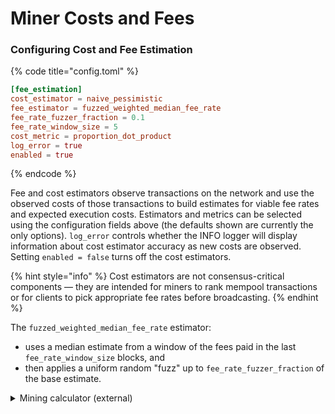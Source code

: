 # Miner Costs and Fees

### Configuring Cost and Fee Estimation

{% code title="config.toml" %}
```toml
[fee_estimation]
cost_estimator = naive_pessimistic
fee_estimator = fuzzed_weighted_median_fee_rate
fee_rate_fuzzer_fraction = 0.1
fee_rate_window_size = 5
cost_metric = proportion_dot_product
log_error = true
enabled = true
```
{% endcode %}

Fee and cost estimators observe transactions on the network and use the observed costs of those transactions to build estimates for viable fee rates and expected execution costs. Estimators and metrics can be selected using the configuration fields above (the defaults shown are currently the only options). `log_error` controls whether the INFO logger will display information about cost estimator accuracy as new costs are observed. Setting `enabled = false` turns off the cost estimators.

{% hint style="info" %}
Cost estimators are not consensus-critical components — they are intended for miners to rank mempool transactions or for clients to pick appropriate fee rates before broadcasting.
{% endhint %}

The `fuzzed_weighted_median_fee_rate` estimator:

* uses a median estimate from a window of the fees paid in the last `fee_rate_window_size` blocks, and
* then applies a uniform random "fuzz" up to `fee_rate_fuzzer_fraction` of the base estimate.

<details>

<summary>Mining calculator (external)</summary>

There is a mining calculator that can help with this process: https://friedger.github.io/mining-calculator/\
Source code: https://github.com/friedger/mining-calculator

</details>
